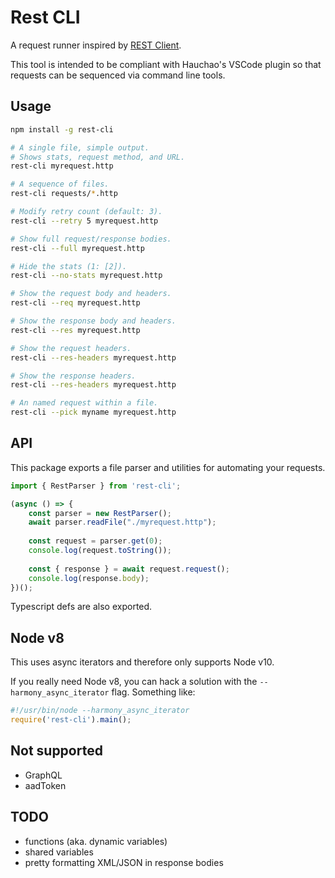 # Rest CLI

A request runner inspired by
[REST Client](https://github.com/Huachao/vscode-restclient).

This tool is intended to be compliant with Hauchao's VSCode plugin so that
requests can be sequenced via command line tools.


## Usage
```sh
npm install -g rest-cli

# A single file, simple output.
# Shows stats, request method, and URL.
rest-cli myrequest.http

# A sequence of files.
rest-cli requests/*.http

# Modify retry count (default: 3).
rest-cli --retry 5 myrequest.http

# Show full request/response bodies.
rest-cli --full myrequest.http

# Hide the stats (1: [2]).
rest-cli --no-stats myrequest.http

# Show the request body and headers.
rest-cli --req myrequest.http

# Show the response body and headers.
rest-cli --res myrequest.http

# Show the request headers.
rest-cli --res-headers myrequest.http

# Show the response headers.
rest-cli --res-headers myrequest.http

# An named request within a file.
rest-cli --pick myname myrequest.http
```


## API

This package exports a file parser and utilities for automating your requests.

```js
import { RestParser } from 'rest-cli';

(async () => {
    const parser = new RestParser();
    await parser.readFile("./myrequest.http");
    
    const request = parser.get(0);
    console.log(request.toString());
    
    const { response } = await request.request();
    console.log(response.body);
})();
```

Typescript defs are also exported.


## Node v8

This uses async iterators and therefore only supports Node v10.

If you really need Node v8, you can hack a solution with the
`--harmony_async_iterator` flag. Something like:

```js
#!/usr/bin/node --harmony_async_iterator
require('rest-cli').main();
```


## Not supported
- GraphQL
- aadToken


## TODO
- functions (aka. dynamic variables)
- shared variables
- pretty formatting XML/JSON in response bodies

